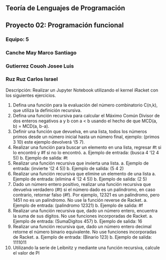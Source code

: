 ## Teoría de Lenguajes de Programación
## Proyecto 02: Programación funcional
### Equipo: 5
### Canche May Marco Santiago
### Gutierrez Couoh Josee Luis
### Ruz Ruz Carlos Israel

Descripción: Realizar un Jupyter Notebook utilizando el kernel iRacket con los siguientes ejercicios.
1. Defina una función para la evaluación del número combinatorio C(n,k), que utiliza la 
definición recursiva. 
2. Defina una función recursiva para calcular el Máximo Común Divisor de dos enteros 
negativos a y b con a < b usando el hecho de que MCD(a, b) = MCD(a, b-a).
3. Definir una función que devuelva, en una lista, todos los números primos desde un número 
inicial hasta un número final, ejemplo: (primos 3 10) este ejemplo devolverá ‘(5 7).
4. Realizar una función para buscar un elemento en una lista, regresar #t si lo encontró y #f si 
no lo encontró.
      a. Ejemplo de entrada: (busca 4 ‘(2 4 5))
      b. Ejemplo de salida: #t
5. Realizar una función recursiva que invierta una lista.
      a. Ejemplo de entrada: (invierte ‘(2 4 5))
      b. Ejemplo de salida: (5 4 2)
6. Realizar una función recursiva que elimine un elemento de una lista
      a. Ejemplo de entrada: (elimina 4 ‘(2 4 5))
      b. Ejemplo de salida: (2 5)
7. Dado un número entero positivo, realizar una función recursiva que devuelva verdadero (#t)
si el número dado es un palíndromo, en caso contrario, retornar falso (#f). Por ejemplo, 
12321 es un palíndromo, pero 1451 no es un palíndromo. No use la función reverse de 
Racket.
      a. Ejemplo de entrada: (palindromo 12321)
      b. Ejemplo de salida: #f
8. Realizar una función recursiva que, dado un número entero, encuentra la suma de sus 
dígitos. No use funciones incorporadas de Racket.
      a. Ejemplo de entrada: (SumaDigitos 457)
      b. Ejemplo de salida: 16
9. Realizar una función recursiva que, dado un número entero decimal retorne el número 
binario equivalente. No use funciones incorporadas de Racket.
      a. Ejemplo de entrada: (Binario 123)
      b. Ejemplo de salida: 1111011
10. Utilizando la serie de Leibnitz y mediante una función recursiva, calcule el valor de PI



